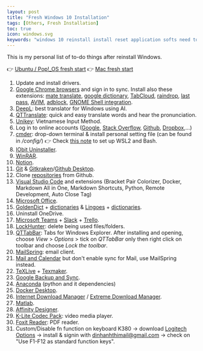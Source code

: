 ```yaml
---
layout: post
title: "Fresh Windows 10 Installation"
tags: [Others, Fresh Installation]
toc: true
icon: windows.svg
keywords: "windows 10 reinstall install reset application softs need to do k380 keyboard logitech"
---
```


This is my personal list of to-do things after reinstall Windows.

👉 [Ubuntu / Pop!_OS fresh start](/fresh-installation-ubuntu)
👉 [Mac fresh start](/fresh-install-macos)

1. Update and install drivers.
2. [Google Chrome browsers](https://www.google.com/chrome/) and sign in to sync. Install also these extensions: [mate translate](https://chrome.google.com/webstore/detail/mate-translate-%E2%80%93-translat/ihmgiclibbndffejedjimfjmfoabpcke), [google dictionary](https://chrome.google.com/webstore/detail/google-dictionary-by-goog/mgijmajocgfcbeboacabfgobmjgjcoja), [TabCloud](https://chrome.google.com/webstore/detail/tabcloud/npecfdijgoblfcgagoijgmgejmcpnhof), [raindrop](https://chrome.google.com/webstore/detail/raindropio/ldgfbffkinooeloadekpmfoklnobpien), [last pass](https://chrome.google.com/webstore/detail/lastpass-free-password-ma/hdokiejnpimakedhajhdlcegeplioahd), [AVIM](https://chrome.google.com/webstore/detail/avim-vietnamese-input-met/opgbbffpdglhkpglnlkiclakjlpiedoh), [adblock](https://chrome.google.com/webstore/detail/adblock-%E2%80%94-best-ad-blocker/gighmmpiobklfepjocnamgkkbiglidom), [GNOME Shell integration](https://chrome.google.com/webstore/detail/gnome-shell-integration/gphhapmejobijbbhgpjhcjognlahblep).
3. [DeepL](https://www.deepl.com/translator): best translator for Windows using AI.
4. [QTTranslate](https://quest-app.appspot.com): quick and easy translate words and hear the pronunciation.
5. [Unikey](https://www.unikey.org): Vietnamese Input Method.
6. Log in to online accounts ([Google](https://accounts.google.com/login), [Stack Overflow](https://stackoverflow.com/), [Github](https://github.com/login), [Dropbox](https://www.dropbox.com/login),...)
7. [cmder](https://cmder.net): drop-down terminal & install personal setting file (can be found in _/config/_) 👉 Check [this note](/docker-wsl2-windows) to set up WSL2 and Bash.
8. [IObit Uninstaller](https://www.iobit.com/en/advanceduninstaller.php).
9.  [WinRAR](https://www.win-rar.com/start.html?&L=0).
10. [Notion](https://www.notion.so).
11. [Git](https://git-scm.com) & [Gitkraken](https://www.gitkraken.com/git-client)/[Github Desktop](https://desktop.github.com).
12. Clone [repositories](https://github.com/dinhanhthi?tab=repositories) from Github.
13. [Visual Studio Code](https://code.visualstudio.com) and extensions (Bracket Pair Colorizer, Docker, Markdown All in One, Markdown Shortcuts, Python, Remote Development, Auto Close Tag)
14. [Microsoft Office](https://www.microsoft.com/en-us/download/office.aspx).
15. [GoldenDict](https://github.com/goldendict/goldendict/wiki/Early-Access-Builds-for-Windows) + [dictionaries](https://drive.google.com/open?id=1jna8_grA-wyhPrq8BiB7ypadvW3tTlIv) & [Lingoes](http://www.lingoes.net/) + [dictionaries](https://drive.google.com/open?id=1LlCtGewKiLMil-7aQFEy_tu4ir1eC_6l).
16. Uninstall OneDrive.
17. [Microsoft Teams](https://teams.microsoft.com/) + [Slack](https://slack.com/intl/en-fr/downloads/windows?eu_nc=1) + [Trello](https://trello.com).
18. [LockHunter](https://lockhunter.com): delete being used files/folders.
19. [QTTabBar](http://qttabbar.sourceforge.net): Tabs for Windows Explorer. After installing and opening, choose _View_ > _Options_ > tick on _QTTabBar_ only then right click on toolbar and choose _Lock the toolbar_.
20. [MailSpring](https://getmailspring.com): email client.
21. [Mail and Calendar](https://www.microsoft.com/en-us/p/mail-and-calendar/9wzdncrfhvqm?activetab=pivot:overviewtab) but don't enable sync for Mail, use MailSpring instead.
22. [TeXLive](https://www.ctan.org/tex-archive/systems/texlive/Images) + [Texmaker](https://www.xm1math.net/texmaker/).
23. [Google Backup and Sync](https://www.google.com/drive/download/backup-and-sync/).
24. [Anaconda](https://www.anaconda.com/products/individual) (python and it dependencies)
25. [Docker Desktop](https://hub.docker.com/editions/community/docker-ce-desktop-windows).
26. [Internet Download Manager](http://internetdownloadmanager.com) / [Extreme Download Manager](https://sourceforge.net/projects/xdman/).
27. [Matlab](https://www.mathworks.com/products/matlab.html).
28. [Affinity Designer](https://affinity.serif.com/en-us/designer/).
29. [K-Lite Codec Pack](https://www.codecguide.com/download_kl.htm): video media player.
30. [Foxit Reader](https://www.foxitsoftware.com/pdf-reader/): PDF reader.
31. Custom/Disable fn function on keyboard K380 -> download [Logitech Options](https://support.logi.com/hc/en-ch/articles/360025297893) -> install & signin with dinhanhthimail@gmail.com -> check on "Use F1-F12 as standard function keys".